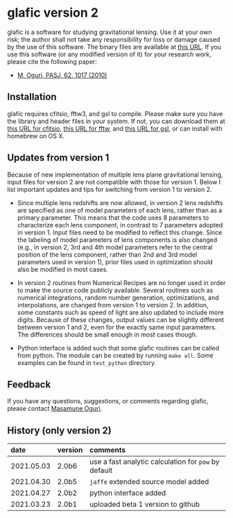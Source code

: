 # glafic version 2

glafic is a software for studying gravitational lensing. Use it at your own risk; the author shall not take any responsibility for loss or damage caused by the use of this software. The binary files are available at [this URL](https://www.slac.stanford.edu/~oguri/glafic/). If you use this software (or any modified version of it) for your research work, please cite the following paper:

- [M. Oguri, PASJ, 62, 1017 (2010)](https://ui.adsabs.harvard.edu/abs/2010PASJ...62.1017O/abstract) 

## Installation

glafic requires cfitsio, fftw3, and gsl to compile. Please make sure you have the library and header files in your system. If not, you can download them at [this URL for cfitsio](https://heasarc.gsfc.nasa.gov/fitsio/), [this URL for fftw](http://www.fftw.org/index.html), and [this URL for gsl](https://www.gnu.org/software/gsl/), or can install with homebrew on OS X.

## Updates from version 1

Because of new implementation of multiple lens plane gravitational lensing, input files for version 2 are not compatible with those for version 1. Below I list important updates and tips for switching from version 1 to version 2.

* Since multiple lens redshifts are now allowed, in version 2 lens redshifts are specified as one of model parameters of each lens, rather than as a primary parameter. This means that the code uses 8 parameters to characterize each lens component, in contrast to 7 parameters adopted in version 1. Input files need to be modified to reflect this change. Since the labeling of model parameters of lens components is also changed (e.g., in version 2, 3rd and 4th model parameters refer to the central position of the lens component, rather than 2nd and 3rd model parameters used in version 1), prior files used in optimization should also be modified in most cases.

* In version 2 routines from Numerical Recipes are no longer used in order to make the source code publicly available. Several routines such as numerical integrations, random number generation, optimizations, and interpolations, are changed from version 1 to version 2. In addition, some constants such as speed of light are also updated to include more digits. Because of these changes, output values can be slightly different between version 1 and 2, even for the exactly same input parameters. The differences should be small enough in most cases though.

* Python interface is added such that some glafic routines can be called from python. The module can be created by running `make all`. Some examples can be found in `test_python` directory. 

## Feedback

If you have any questions, suggestions, or comments regarding glafic, please contact [Masamune Oguri](https://oguri.github.io/).

## History (only version 2)

| date       | version | comments |
|:---        |:---     |:---      |
| 2021.05.03 | 2.0b6   | use a fast analytic calculation for `pow` by default |
| 2021.04.30 | 2.0b5   | `jaffe` extended source model added |
| 2021.04.27 | 2.0b2   | python interface added |
| 2021.03.23 | 2.0b1   | uploaded beta 1 version to github |
